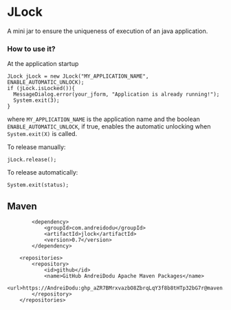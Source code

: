 # JLock
A mini jar to ensure the uniqueness of execution of an java application.


### How to use it?

At the application startup

```
JLock jLock = new JLock("MY_APPLICATION_NAME", ENABLE_AUTOMATIC_UNLOCK);
if (jLock.isLocked()){
  MessageDialog.error(your_jform, "Application is already running!");
  System.exit(3);
}
```

where `MY_APPLICATION_NAME` is the application name and the boolean `ENABLE_AUTOMATIC_UNLOCK`, if true, enables the automatic unlocking when `System.exit(X)` is called.

To release manually:

```
jLock.release();
```

To release automatically:

```
System.exit(status);
```


## Maven

```
		<dependency>
			<groupId>com.andreidodu</groupId>
			<artifactId>jlock</artifactId>
			<version>0.7</version>
		</dependency>
```		


```
	<repositories>
		<repository>
			<id>github</id>
			<name>GitHub AndreiDodu Apache Maven Packages</name>
			<url>https://AndreiDodu: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@maven.pkg.github.com/AndreiDodu/jlock</url>
		</repository>
	</repositories>
```
